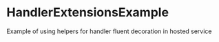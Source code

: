 # HandlerExtensionsExample
Example of using helpers for handler fluent decoration in hosted service
